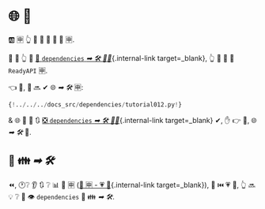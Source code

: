 # 🌐 🔗

🆎 🈸 👆 💪 💚 🚮 🔗 🎂 🈸.

🎏 🌌 👆 💪 [🚮 `dependencies` *➡ 🛠️ 👨‍🎨*](dependencies-in-path-operation-decorators.md){.internal-link target=_blank}, 👆 💪 🚮 👫 `ReadyAPI` 🈸.

👈 💼, 👫 🔜 ✔ 🌐 *➡ 🛠️* 🈸:

```Python hl_lines="15"
{!../../../docs_src/dependencies/tutorial012.py!}
```

&amp; 🌐 💭 📄 🔃 [❎ `dependencies` *➡ 🛠️ 👨‍🎨*](dependencies-in-path-operation-decorators.md){.internal-link target=_blank} ✔, ✋️ 👉 💼, 🌐 *➡ 🛠️* 📱.

## 🔗 👪 *➡ 🛠️*

⏪, 🕐❔ 👂 🔃 ❔ 📊 🦏 🈸 ([🦏 🈸 - 💗 📁](../../tutorial/bigger-applications.md){.internal-link target=_blank}), 🎲 ⏮️ 💗 📁, 👆 🔜 💡 ❔ 📣 👁 `dependencies` 🔢 👪 *➡ 🛠️*.
